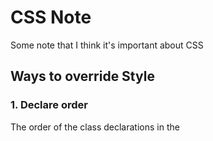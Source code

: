 # CSS Note
Some note that I think it's important about CSS

## Ways to override Style
  ### 1. Declare order
  The order of the class declarations in the <style> section are what is important. The second declaration will always take precedence over the first. 
  
    *Note: It doesn't matter which order the classes are listed in the HTML element.*
```
    <style>
      .pink-text {
        color: pink;
      }
      .blue-text {
        color: blue;      // this style take precedence
      }
    </style>
  <h3 class="pink-text blue-text">Hello World!</h3>
``` 
  ### 2. Id selector
    Id declarations override class declarations, regardless of where they are declared in your style element CSS.
 
```
    <style>
      .pink-text {
        color: pink;
      }
      .blue-text {
        color: blue;
      }
      #orange-text {
        color: orange;      // this style take precedence
      }
    </style>
    <h3 id="orange-text" class="pink-text blue-text">Hello World!</h3>
```
  ### 3. Inline style
   In-line styles will override all the CSS declarations in your style element.
   
```
   <style>
      .pink-text {
        color: pink;
      }
      .blue-text {
        color: blue;
      }
      #orange-text {
        color: orange;
      }
  </style>
  <h3 id="orange-text" class="pink-text blue-text" style="color: white">Hello World!</h3> // this inline style take precedence
```
   ### 4. Using Important
    When you absolutely need to be sure that an element has specific CSS, you can use !important
    
```
    <style>
      .pink-text {
        color: pink !important;      // this style take precedence
      }
      .blue-text {
        color: blue;
      }
      #orange-text {
        color: orange;
      }
    </style>
    <h3 id="orange-text" class="pink-text blue-text" style="color: white">Hello World!</h3>
```

## CSS attribute notes
- Overflow only works on block level elements.
- Vertical align only works for inline,inline-blocks,images,and table elements.

## Design Guidelines

1. Structure layout first
2. Use more padding
3. Use more line height on body than headings
4. Do not use pure black
5. Use fewer fonts, or be consistent with fonts
6. Use fewer colors, or complimentary colors
7. Be consistent with borders and corners
8. Fine details, transitions and animations last
9. Don’t go overboard with drop shadows, gradients, or animations

## EM and REM unit
### EM unit is parent-child relationship unit
```
<!DOCTYPE html>
<html>
    <head>
        …
        <style>
.wrapper { font-size: 20px; }
.a { font-size: 1.5em; }
.b { font-size: 2.0em; }
        </style>
    </head>
    <body>
        <div class="wrapper">
            <span class="a">hello from inside .a</span>
            <span class="b">hello from inside .b</span>
        </div>
    </body>
</html>
```
The result we have is: .a is 30px an .b is 40px

### REM unit is root-child relationship unit
```
   html <- root
   /  \
head  body
 /      \
…        …
```
Let's see example below
```
<!DOCTYPE html>
<html>
    <head>
        …
        <style>
:root {
  font-size: 15px;
}
.wrapper { font-size: 20px; }
.a { font-size: 1.5rem; }
.b { font-size: 2.0rem; }
        </style>
    </head>
    <body>
        <div class="wrapper">
            <span class="a">hello from inside .a</span>
            <span class="b">hello from inside .b</span>
        </div>
    </body>
</html>
```
So, the result we have will be: .a is 22.5px and .b is 30px

## Flexbox

### Style apply for the container (flex container)

#### justify-content: Align items horozontally (when flex-direction is column, justify-content change to vertical)
Accept following values:
- flex-start: items align to left side of container
- flex-end: items align to right side of container
- center: items align at the center of container
- space-between: Items display with equal spacing between them.
- space-around: Items display with equal spacing around them.

#### align-items: Align items vertically (when flex-direction is column, align-item change to horizontal)
Accept following values:
- flex-start: Items align to the top of the container.
- flex-end: Items align to the bottom of the container.
- center: Items align at the vertical center of the container.
- baseline: Items display at the baseline of the container.
- stretch: Items are stretched to fit the container.

#### flex-direction: define the direction items are placed in the container
Accept following values:
- row: Items are placed the same as the text direction
- row-reverse: Items are placed opposite tho the text direction
- column: Items are placed top to bottom
- column-reverse: Items are placed bottom to top

### flex-wrap: define how items wrap or not
Accept values:
- nowrap: Every item is fit to a single line.
- wrap: Items wrap around to additional lines.
- wrap-reverse: Items wrap around to additional lines in reverse.

### flex-flow: shorthand property using to combine flex-direction and flex-wrap

### align-content: set how multiple lines are spaced apart from each other.
Accept values:
- flex-start: Lines are packed at the top of the container
- flex-end: Lines are packed at the bottom of the container
- center: Lines are packed at the vertical center of the container
- space-between: Lines display with equal spacing between them
- space-around: Lines display with equal spacing around them
- stretch: Lines are stretched to fit the container

**When there is only one line, align-content has no effect**

### Style apply for the items (flex items)

#### order: Using to reorder item in flexbox
Its value can be positive or negative. Default is 0 (current position)

#### align-self: accept the same values as align-items and its value for the specific item.

## ::before and ::after
These pseudo-elements are used to add something before or after a selected element. 
For the ::before and ::after pseudo-elements to function properly, they must have a defined content property. This property is usually used to add things like a photo or text to the selected element. When the ::before and ::after pseudo-elements are used to make shapes, the content property is still required, but it's set to an empty string.


## Applied Accessibility
CSS's magic can also improve accessibility on your page when you want to visually hide content meant only for screen readers. This happens when information is in a visual format (like a chart), but screen reader users need an alternative presentation (like a table) to access the data. CSS is used to position the screen reader-only elements off the visual area of the browser window.

Here's an example of the CSS rules that accomplish this:
```
.sr-only {
  position: absolute;
  left: -10000px;
  width: 1px;
  height: 1px;
  top: auto;
  overflow: hidden;
}
```

Note
The following CSS approaches will NOT do the same thing:
- `display: none;` or `visibility: hidden;` hides content for everyone, including screen reader users
- Zero values for pixel sizes, such as `width: 0px; height: 0px;` removes that element from the flow of your document, meaning screen readers will ignore it

### Improve Readability with High Contrast Text
Low contrast between the foreground and background colors can make text difficult to read. Sufficient contrast improves the readability of your content, but what exactly does "sufficient" mean?

The Web Content Accessibility Guidelines (WCAG) recommend at least a 4.5 to 1 contrast ratio for normal text. The ratio is calculated by comparing the relative luminance values of two colors. This ranges from 1:1 for the same color, or no contrast, to 21:1 for white against black, the strongest contrast. There are many contrast checking tools available online that calculate this ratio for you.


### Avoid Colorblindness Issues by Using Sufficient Contrast
Color is a large part of visual design, but its use introduces two accessibility issues. First, color alone should not be used as the only way to convey important information because screen reader users won't see it. Second, foreground and background colors need sufficient contrast so colorblind users can distinguish them.

Colorblind users have trouble distinguishing some colors from others - usually in hue but sometimes lightness as well. You may recall the contrast ratio is calculated using the relative luminance (or lightness) values of the foreground and background colors.

In practice, the 4.5:1 ratio can be reached by darkening the darker color and lightening the lighter one with the aid of a color contrast checker. Darker colors on the color wheel are considered to be blues, violets, magentas, and reds, whereas lighter colors are oranges, yellows, greens, and blue-greens.

### Give Links Meaning by Using Descriptive Link Text
Screen reader users have different options for what type of content their device reads. This includes skipping to (or over) landmark elements, jumping to the main content, or getting a page summary from the headings. Another option is to only hear the links available on a page.

Screen readers do this by reading the link text, or what's between the anchor (a) tags. Having a list of "click here" or "read more" links isn't helpful. Instead, you should use brief but descriptive text within the a tags to provide more meaning for these users.

### Make Links Navigatable with HTML Access Keys
HTML offers the `accesskey` attribute to specify a shortcut key to activate or bring focus to an element. This can make navigation more efficient for keyboard-only users

HTML5 allows this attribute to be used on any element, but it's particularly useful when it's used with interactive ones. This includes links, buttons, and form controls.

Here's an example:
```
<button accesskey="b">Important Button</button>
```
# Colors
**Using different combinations of colors can really change the look of a website, and a lot of thought can go into picking a color palette that works with your content**
The color wheel is a useful tool to visualize how colors relate to each other - it's a circle where similar hues are neighbors and different hues are farther apart. When two colors are opposite each other on the wheel, they are called complementary colors. They have the characteristic that if they are combined, they "cancel" each other out and create a gray color. However, when placed side-by-side, these colors appear more vibrant and produce a strong visual contrast.

Link of color wheel tool: https://www.sessions.edu/color-calculator/

Some examples of complementary colors with their hex codes are:
```
red (#FF0000) and cyan (#00FFFF)
green (#00FF00) and magenta (#FF00FF)
blue (#0000FF) and yellow (#FFFF00)
```

Computer monitors and device screens create different colors by combining amounts of red, green, and blue light. This is known as the RGB additive color model in modern color theory. Red (R), green (G), and blue (B) are called primary colors. Mixing two primary colors creates the secondary colors cyan (G + B), magenta (R + B) and yellow (R + G). You saw these colors in the Complementary Colors challenge. These secondary colors happen to be the complement to the primary color not used in their creation, and are opposite to that primary color on the color wheel. For example, magenta is made with red and blue, and is the complement to green.

Tertiary colors are the result of combining a primary color with one of its secondary color neighbors. For example, red (primary) and yellow (secondary) make orange. This adds six more colors to a simple color wheel for a total of twelve.

There are various methods of selecting different colors that result in a harmonious combination in design. One example that can use tertiary colors is called the split-complementary color scheme. This scheme starts with a base color, then pairs it with the two colors that are adjacent to its complement. The three colors provide strong visual contrast in a design, but are more subtle than using two complementary colors.

Here are three colors created using the split-complement scheme:

|Color|	Hex |
| ----------- | ----------- | 
|orange	|#FF7D00|
|cyan	|#00FFFF|
|raspberry|#FF007D|
